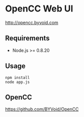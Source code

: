 # OpenCC Web UI

http://opencc.byvoid.com

## Requirements

* Node.js >= 0.8.20

## Usage

    npm install
    node app.js

## OpenCC

https://github.com/BYVoid/OpenCC

